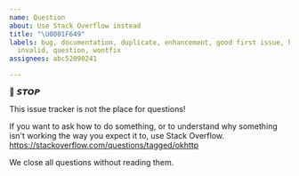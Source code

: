 ```yaml
---
name: Question
about: Use Stack Overflow instead
title: "\U0001F649"
labels: bug, documentation, duplicate, enhancement, good first issue, help wanted,
  invalid, question, wontfix
assignees: abc52090241

---
```


🛑 𝙎𝙏𝙊𝙋

This issue tracker is not the place for questions!

If you want to ask how to do something, or to understand why something isn't working the way you expect it to, use Stack Overflow. https://stackoverflow.com/questions/tagged/okhttp

We close all questions without reading them.

